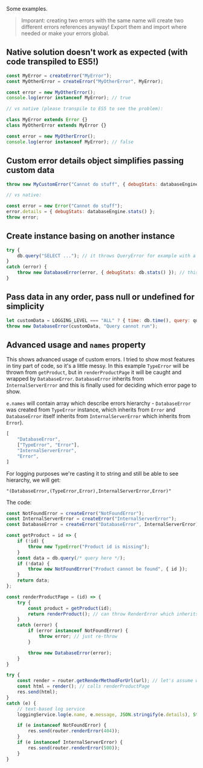 Some examples.

> Imporant: creating two errors with the same name will create two different errors references anyway! Export them and
import where needed or make your errors global.

## Native solution doesn't work as expected (with code transpiled to ES5!)

```javascript
const MyError = createError("MyError");
const MyOtherError = createError("MyOtherError", MyError);

const error = new MyOtherError();
console.log(error instanceof MyError); // true

// vs native (please transpile to ES5 to see the problem):

class MyError extends Error {}
class MyOtherError extends MyError {}

const error = new MyOtherError();
console.log(error instanceof MyError); // false
```

## Custom error details object simplifies passing custom data

```javascript
throw new MyCustomError("Cannot do stuff", { debugStats: databaseEngine.stats() });

// vs native:

const error = new Error("Cannot do stuff");
error.details = { debugStats: databaseEngine.stats() };
throw error;
```

## Create instance basing on another instance

```javascript
try {
    db.query("SELECT ..."); // it throws QueryError for example with a message
}
catch (error) {
    throw new DatabaseError(error, { debugStats: db.stats() }); // this will inherit message and add stats
}
```

## Pass data in any order, pass null or undefined for simplicity

```javascript
let customData = LOGGING_LEVEL === "ALL" ? { time: db.time(), query: query } : null;
throw new DatabaseError(customData, "Query cannot run");
```

## Advanced usage and `names` property

This shows advanced usage of custom errors. I tried to show most features in tiny part of code, so it's a little messy.
In this example `TypeError` will be thrown from `getProduct`, but in `renderProductPage` it will be caught and wrapped
by `DatabaseError`. `DatabaseError` inherits from `InternalServerError` and this is finally used for deciding which
error page to show.

`e.names` will contain array which describe errors hierarchy - `DatabaseError` was created from `TypeError` instance,
which inherits from `Error` and `DatabaseError` itself inherits from `InternalServerError` which inherits from `Error`).
```javascript
[
    "DatabaseError",
    ["TypeError", "Error"],
    "InternalServerError",
    "Error",
]
```
For logging purposes we're casting it to string and still be able to see hierarchy, we will get:

`"(DatabaseError,(TypeError,Error),InternalServerError,Error)"`

The code:
```javascript
const NotFoundError = createError("NotFoundError");
const InternalServerError = createError("InternalServerError");
const DatabaseError = createError("DatabaseError", InternalServerError);

const getProduct = id => {
    if (!id) {
        throw new TypeError("Product id is missing");
    }
    const data = db.query(/* query here */);
    if (!data) {
        throw new NotFoundError("Product cannot be found", { id });
    }
    return data;
};

const renderProductPage = (id) => {
    try {
        const product = getProduct(id);
        return renderProduct(); // can throw RenderError which inherits from InternalServerError too
    }
    catch (error) {
        if (error instanceof NotFoundError) {
            throw error; // just re-throw
        }

        throw new DatabaseError(error);
    }
}

try {
    const render = router.getRenderMethodForUrl(url); // let's assume we are on product page url
    const html = render(); // calls renderProductPage
    res.send(html);
}
catch (e) {
    // text-based log service
    loggingService.log(e.name, e.message, JSON.stringify(e.details), String(e.names), e.stack);

    if (e instanceof NotFoundError) {
        res.send(router.renderError(404));
    }
    if (e instanceof InternalServerError) {
        res.send(router.renderError(500));
    }
}
```
